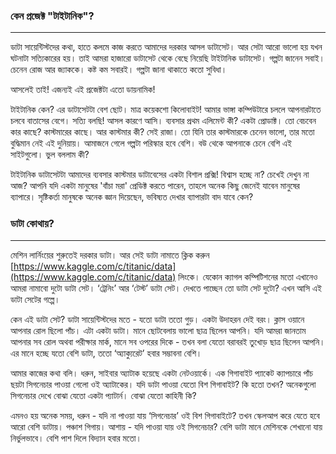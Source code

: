 ### কেন প্রজেক্ট "টাইটানিক"?

---

ডাটা সায়েন্টিস্টদের কথা, হাতে কলমে কাজ করতে আমাদের দরকার আসল ডাটাসেট। আর সেটা আরো ভালো হয় যখন ঘটনাটা সত্যিকারের হয়। তাই আমরা হাজারো ডাটাসেট থেকে বেছে নিয়েছি টাইটানিক ডাটাসেট। গল্পটা জানেন সবাই। চেনেন রোজ আর জ্যাককে। কষ্ট কম সবারই। গল্পটা জানা থাকাতে কতো সুবিধা।

আসলেই তাই! এজন্যই এই প্রজেক্টটা এতো ডায়নামিক!

টাইটানিক কেন? এর ডাটাসেটটা বেশ ছোট। মাত্র কয়েকশো কিলোবাইট! আমার ভাঙ্গা কম্পিউটারে চললে আপনারটাতে চলবে বাতাসের বেগে। সত্যি বলছি! আসল কারণে আসি। ব্যবসার প্রথম এলিমেন্ট কী? একটা প্রোডাক্ট। তো বেচবেন কার কাছে? কাস্টমারের কাছে। আর কাস্টমার কী? সেই রাজা। তো যিনি তার কাস্টমারকে চেনেন ভালো, তার মতো বুদ্ধিমান নেই এই দুনিয়ায়। আমাজনে গেলে গল্পটা পরিস্কার হবে বেশি। বউ থেকে আপনাকে চেনে বেশি এই সাইটগুলো। ভুল বললাম কী?

টাইটানিক ডাটাসেটটা আমাদের ব্যবসার কাস্টমার ডাটাবেসের একটা বিশাল প্রক্সি! বিশ্বাস হচ্ছে না? চেখেই দেখুন না আজ? আপনি যদি একটা মানুষের 'বাঁচা মরা' প্রেডিক্ট করতে পারেন, তাহলে অনেক কিছু জেনেই যাবেন মানুষের ব্যাপারে। সৃষ্টিকর্তা মানুষকে অনেক জ্ঞান দিয়েছেন, ভবিষ্যত দেখার ব্যাপারটা বাদ যাবে কেন?

### ডাটা কোথায়?

---

মেশিন লার্নিংয়ের শুরুতেই দরকার ডাটা। আর সেই ডাটা নামাতে ক্লিক করুন [https://www.kaggle.com/c/titanic/data](https://www.kaggle.com/c/titanic/data) লিংকে। যেকোন ক্যাগল কম্পিটিশনের মতো এখানেও আমরা নামাবো দুটো ডাটা সেট। ‘ট্রেনিং’ আর ‘টেস্ট’ ডাটা সেট। দেখতে পাচ্ছেন তো ডাটা সেট দুটো? এখন আসি এই ডাটা সেটের গল্পে।

কেন এই ডাটা সেট? ডাটা সায়েন্টিস্টদের মতে - যতো ডাটা ততো গুড়। একটা উদাহরন দেই বরং। ক্লাস ওয়ানে আপনার রোল ছিলো পাঁচ। এটা একটা ডাটা। মানে ছোটবেলায় ভালো ছাত্র ছিলেন আপনি। যদি আমরা জানতাম আপনার সব রোল অথবা পরীক্ষার মার্ক, মানে সব ওপরের দিকে - তখন বলা যেতো বরাবরই তুখোড় ছাত্র ছিলেন আপনি। এর মানে হচ্ছে যতো বেশি ডাটা, ততো ‘অ্যাক্যুরেট’ হবার সম্ভাবনা বেশি।

আমার কাজের কথা বলি। ধরুন, সাইবার অ্যাটাক হয়েছে একটা নেটওয়ার্কে। এক গিগাবাইট প্যাকেট ক্যাপচারে পাঁচ ছয়টা সিগনেচার পাওয়া গেলো ওই অ্যাটাকের। যদি ডাটা পাওয়া যেতো বিশ গিগাবাইট? কি হতো তখন? অনেকগুলো সিগনেচার দেখে বোঝা যেতো একটা প্যাটার্ন। বোঝা যেতো কাহিনী কি?

এমনও হয় অনেক সময়, ধরুন - যদি না পাওয়া যায় ‘সিগনেচার’ ওই বিশ গিগাবাইটে? তখন স্কেলআপ করে যেতে হবে আরো বেশি ডাটায়। পঞ্চাশ গিগায়। আশায় - যদি পাওয়া যায় ওই সিগনেচার? বেশি ডাটা মানে মেশিনকে শেখানো যায় নির্ভুলভাবে। বেশি পাশ দিলে বিদ্যান হবার মতো।


